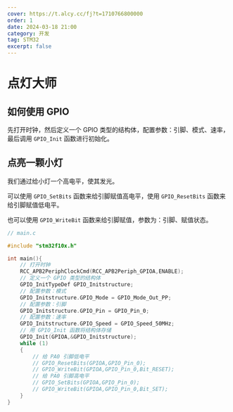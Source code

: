 ```yaml
---
cover: https://t.alcy.cc/fj?t=1710766800000
order: 1
date: 2024-03-18 21:00
category: 开发
tag: STM32
excerpt: false
---
```


# 点灯大师

## 如何使用 GPIO

先打开时钟，然后定义一个 GPIO 类型的结构体，配置参数：引脚、模式、速率，最后调用 `GPIO_Init` 函数进行初始化。

## 点亮一颗小灯

我们通过给小灯一个高电平，使其发光。

可以使用 `GPIO_SetBits` 函数来给引脚赋值高电平，使用 `GPIO_ResetBits` 函数来给引脚赋值低电平。

也可以使用 `GPIO_WriteBit` 函数来给引脚赋值，参数为：引脚、赋值状态。

```c
// main.c

#include "stm32f10x.h"

int main(){
    // 打开时钟
    RCC_APB2PeriphClockCmd(RCC_APB2Periph_GPIOA,ENABLE);
    // 定义一个 GPIO 类型的结构体
    GPIO_InitTypeDef GPIO_Initstructure;
    // 配置参数：模式
    GPIO_Initstructure.GPIO_Mode = GPIO_Mode_Out_PP;
    // 配置参数：引脚
    GPIO_Initstructure.GPIO_Pin = GPIO_Pin_0;
    // 配置参数：速率
    GPIO_Initstructure.GPIO_Speed = GPIO_Speed_50MHz;
    // 用 GPIO_Init 函数将结构体存储
    GPIO_Init(GPIOA,&GPIO_Initstructure);
    while (1)
    {
        // 给 PA0 引脚低电平
        // GPIO_ResetBits(GPIOA,GPIO_Pin_0);
        // GPIO_WriteBit(GPIOA,GPIO_Pin_0,Bit_RESET);
        // 给 PA0 引脚高电平
        // GPIO_SetBits(GPIOA,GPIO_Pin_0);
        // GPIO_WriteBit(GPIOA,GPIO_Pin_0,Bit_SET);
    }
}
```
